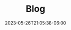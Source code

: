 ---
title: "Blog"
date: 2023-05-26T21:05:38-06:00
slug: ""
description: ""
keywords: []
draft: false
tags: []
math: false
toc: true
---